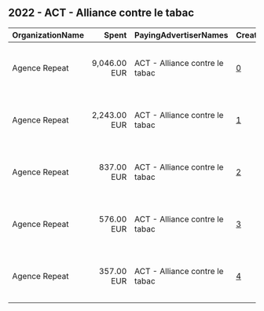 ## 2022 - ACT - Alliance contre le tabac 
|OrganizationName|Spent|PayingAdvertiserNames|CreativeUrls|Impressions|Genders|AgeBrackets|CountryCodes|BillingAddresses|CandidateBallotInformation|
|:---|---:|:---|:---|---:|:---|:---|:---|:---|:---|
|Agence Repeat|9,046.00 EUR|ACT - Alliance contre le tabac|[0](https://www.snap.com/political-ads/asset/8641e96e314d9281ddc32c3dc49e35aa21bd74317ff8b7a15861139908133a61?mediaType=mp4)|4,477,024||25+|france|"114 avenue Charles de Gaulle ,Neuilly sur Seine,92200,FR"|Alliance Contre le Tabac|
|Agence Repeat|2,243.00 EUR|ACT - Alliance contre le tabac|[1](https://www.snap.com/political-ads/asset/aaa227a93024b2048fb7b23c273601f6cb2a47ec67a4f086b86bba3d887495e8?mediaType=jpg)|1,679,450||25+|france|"114 avenue Charles de Gaulle ,Neuilly sur Seine,92200,FR"|Alliance Contre le Tabac|
|Agence Repeat|837.00 EUR|ACT - Alliance contre le tabac|[2](https://www.snap.com/political-ads/asset/134d6da4761ad29720c50bb7b7cc274804abe59a532a96bd808abcadeaafa852?mediaType=jpg)|477,445||25+|france|"114 avenue Charles de Gaulle ,Neuilly sur Seine,92200,FR"|Alliance Contre le Tabac|
|Agence Repeat|576.00 EUR|ACT - Alliance contre le tabac|[3](https://www.snap.com/political-ads/asset/0c447cb4c270bed3cbf43a053bdfe098ccbcb405495b713c38fe7814ac9eee53?mediaType=jpg)|293,381||25+|france|"114 avenue Charles de Gaulle ,Neuilly sur Seine,92200,FR"|Alliance Contre le Tabac|
|Agence Repeat|357.00 EUR|ACT - Alliance contre le tabac|[4](https://www.snap.com/political-ads/asset/266515503b2557a65c5ebe4c4a5c2d8fbc00179eccac1c761d05ccc0dc9f1141?mediaType=jpg)|212,837||25+|france|"114 avenue Charles de Gaulle ,Neuilly sur Seine,92200,FR"|Alliance Contre le Tabac|
